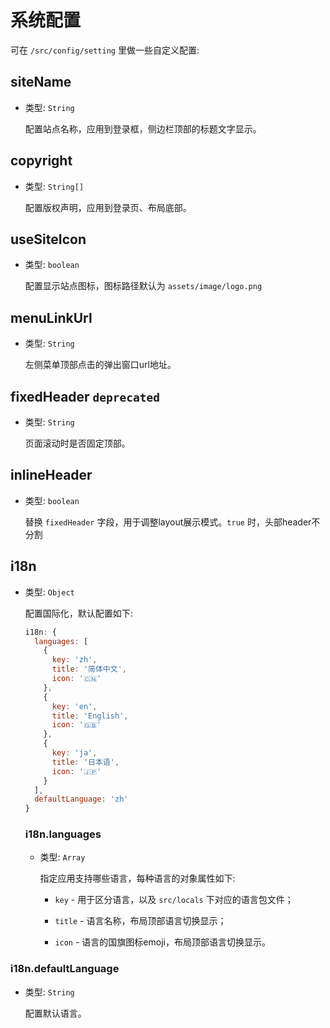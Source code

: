 # 系统配置

可在 `/src/config/setting` 里做一些自定义配置:

## siteName

- 类型: `String`

  配置站点名称，应用到登录框，侧边栏顶部的标题文字显示。

## copyright

- 类型: `String[]`

  配置版权声明，应用到登录页、布局底部。

## useSiteIcon

- 类型: `boolean`

  配置显示站点图标，图标路径默认为 `assets/image/logo.png`

## menuLinkUrl

- 类型: `String`

  左侧菜单顶部点击的弹出窗口url地址。

## fixedHeader `deprecated`

- 类型: `String`

  页面滚动时是否固定顶部。

## inlineHeader 

- 类型: `boolean`

  替换 `fixedHeader` 字段，用于调整layout展示模式。`true` 时，头部header不分割

## i18n

- 类型: `Object`

  配置国际化，默认配置如下:

  ```javascript
  i18n: {
    languages: [
      {
        key: 'zh',
        title: '简体中文',
        icon: '🇨🇳'
      },
      {
        key: 'en',
        title: 'English',
        icon: '🇬🇧'
      },
      {
        key: 'ja',
        title: '日本语',
        icon: '🇯🇵'
      }
    ],
    defaultLanguage: 'zh'
  }
  ```

  ### i18n.languages

  - 类型: `Array`

    指定应用支持哪些语言，每种语言的对象属性如下:

    - `key` - 用于区分语言，以及 `src/locals` 下对应的语言包文件；

    - `title` - 语言名称，布局顶部语言切换显示；

    - `icon` - 语言的国旗图标emoji，布局顶部语言切换显示。

 ### i18n.defaultLanguage
   
   - 类型: `String`

        配置默认语言。
